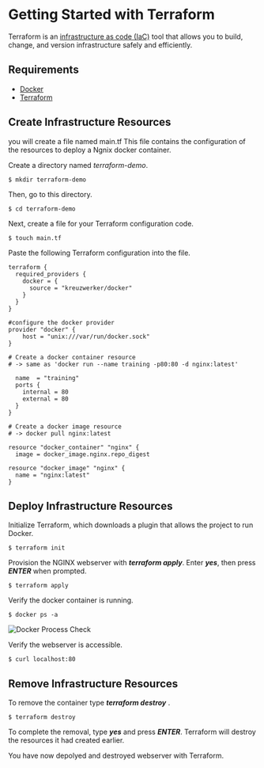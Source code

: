 # Getting Started with Terraform

Terraform is an [infrastructure as code (IaC)](https://www.terraform.io/docs/glossary#infrastructure-as-code) tool that allows you to build, change, and version infrastructure safely and efficiently. 

## Requirements
 
 - [Docker](https://www.docker.com/)
 - [Terraform](https://www.terraform.io/downloads.html) 
 
## Create Infrastructure Resources
you will create a file named main.tf  This file contains the configuration of the resources to deploy a Ngnix docker container.  

Create a directory named _terraform-demo_.

```shell
$ mkdir terraform-demo
```
Then, go to this directory.
```shell
$ cd terraform-demo
```


Next, create a file for your Terraform configuration code.

```shell
$ touch main.tf
```

Paste the following Terraform configuration into the file.

```hcl
terraform {
  required_providers {
    docker = {
      source = "kreuzwerker/docker"
    }
  }
}

#configure the docker provider
provider "docker" {
    host = "unix:///var/run/docker.sock"
}

# Create a docker container resource
# -> same as 'docker run --name training -p80:80 -d nginx:latest'

  name  = "training"
  ports {
    internal = 80
    external = 80
  }
}

# Create a docker image resource
# -> docker pull nginx:latest

resource "docker_container" "nginx" {
  image = docker_image.nginx.repo_digest

resource "docker_image" "nginx" {
  name = "nginx:latest"
}
```

## Deploy Infrastructure Resources
Initialize Terraform, which downloads a plugin that allows the project to run Docker. 

```shell
$ terraform init
```


Provision the NGINX webserver with ***_terraform apply_***.  Enter ***_yes_***, then press ***_ENTER_*** when prompted.

```shell
$ terraform apply
```

Verify the docker container is running. 
```shell
$ docker ps -a
```
<image title="Docker Process Check" alt="Docker Process Check" src="images/docker-ps-output.jpg">


Verify the webserver is accessible.
```shell 
$ curl localhost:80
```


## Remove Infrastructure Resources

To remove the container type ***_terraform destroy_*** .

```shell
$ terraform destroy
```

To complete the removal, type ***_yes_*** and press ***_ENTER_***. Terraform will destroy the resources it had created earlier.

You have now depolyed and destroyed webserver with Terraform.
